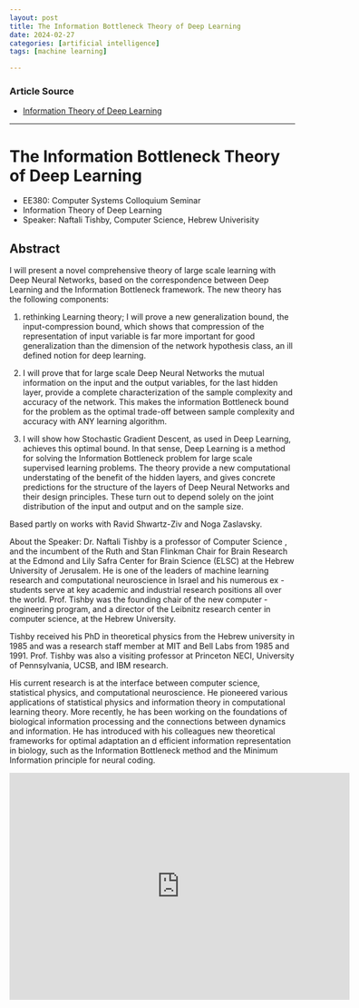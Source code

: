 ```yaml
---
layout: post
title: The Information Bottleneck Theory of Deep Learning
date: 2024-02-27
categories: [artificial intelligence]
tags: [machine learning]

---
```


### Article Source


* [Information Theory of Deep Learning](https://www.youtube.com/watch?v=bLqJHjXihK8&list=PLe0J3_6vYq7s4Xm5TEhJ_uTn9x3l9Y4Hc)

---

# The Information Bottleneck Theory of Deep Learning

* EE380: Computer Systems Colloquium Seminar
* Information Theory of Deep Learning
* Speaker: Naftali Tishby, Computer Science, Hebrew Univerisity


## Abstract


I will present a novel comprehensive theory of large scale learning with Deep Neural Networks, based on the correspondence between Deep Learning and the Information Bottleneck framework. The new theory has the following components:

1. rethinking Learning theory; I will prove a new generalization bound, the input-compression bound, which shows that compression of the representation of input variable is far more important for good generalization than the dimension of the network hypothesis class, an ill defined notion for deep learning.

2. I will prove that for large scale Deep Neural Networks the mutual information on the input and the output variables, for the last hidden layer, provide a complete characterization of the sample complexity and accuracy of the network. This makes the information Bottleneck bound for the problem as the optimal trade-off between sample complexity and accuracy with ANY learning algorithm.

3. I will show how Stochastic Gradient Descent, as used in Deep Learning, achieves this optimal bound. In that sense, Deep Learning is a method for solving the Information Bottleneck problem for large scale supervised learning problems. The theory provide a new computational understating of the benefit of the hidden layers, and gives concrete predictions for the structure of the layers of Deep Neural Networks and their design principles. These turn out to depend solely on the joint distribution of the input and output and on the sample size.

Based partly on works with Ravid Shwartz-Ziv and Noga Zaslavsky.

About the Speaker:
Dr. Naftali Tishby is a professor of Computer Science , and the incumbent of the Ruth and Stan Flinkman Chair for Brain Research at the Edmond and Lily Safra Center for Brain Science (ELSC) at the Hebrew University of Jerusalem. He is one of the leaders of machine learning research and computational neuroscience in Israel and his numerous ex - students serve at key academic and industrial research positions all over the world.
Prof. Tishby was the founding chair of the new computer - engineering program, and a director of the Leibnitz research center in computer science, at the Hebrew University.

Tishby received his PhD in theoretical physics from the Hebrew university in 1985 and was a research staff member at MIT and Bell Labs from 1985 and 1991. Prof. Tishby was also a visiting professor at Princeton NECI, University of Pennsylvania, UCSB, and IBM research.

His current research is at the interface between computer science, statistical physics, and computational neuroscience. He pioneered various applications of statistical physics and information theory in computational learning theory. More recently, he has been working on the foundations of biological information processing and the connections between dynamics and information. He has introduced with his colleagues new theoretical frameworks for optimal adaptation an d efficient information representation in biology, such as the Information Bottleneck method and the Minimum Information principle for neural coding.


<iframe width="600" height="400" src="https://www.youtube.com/embed/XL07WEc2TRI?si=hM_2uqZm-lDLMnYT" title="YouTube video player" frameborder="0" allow="accelerometer; autoplay; clipboard-write; encrypted-media; gyroscope; picture-in-picture; web-share" allowfullscreen></iframe>


